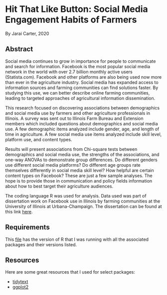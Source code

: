 # Hit That Like Button: Social Media Engagement Habits of Farmers
By Jarai Carter, 2020  

## Abstract
Social media continues to grow in importance for people to communicate and search for information. Facebook is the most popular social media network in the world with over 2.7 billion monthly active users (Statista.com). Facebook and other platforms are also being used now more than ever in the agriculture industry. Social media has expanded access to information sources and farming communities can find solutions faster. By studying this use, we can better describe online farming communities, leading to targeted approaches of agricultural information dissemination.  

This research focused on discovering associations between demographics and social media use by farmers and other agriculture professionals in Illinois. A survey was sent out to Illinois Farm Bureau and Extension members which included questions about demographics and social media use. A few demographic items analyzed include gender, age, and length of time in agriculture. A few social media use items analyzed include skill level, platform use, and content types.  

Results will present associations from Chi-square tests between demographics and social media use, the strengths of the associations, and one-way ANOVAs to demonstrate group differences. Do different genders use different social media platforms? Do different age groups rate themselves differently in social media skill level? How helpful are certain content types on Facebook? These are just a few sample analyses. The hope is to provide those in communication and policy fields information about how to best target their agriculture audiences.  

The coding language R was used for analysis. Data used was part of dissertation work on Facebook use in Illinois by farming communities at the University of Illinois at Urbana-Champaign. The dissertation can be found at this link [here](http://hdl.handle.net/2142/105640).

## Requirements
This [file](r_packages_loaded.txt) has the version of R that I was running with all the associated packages and their versions listed.

## Resources
Here are some great resources that I used for select packages:  
- [tidytext](https://www.tidytextmining.com/)
- [ggplot2](http://www.cookbook-r.com/Graphs/)

